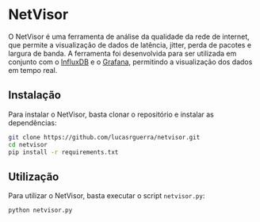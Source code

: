 # NetVisor

O NetVisor é uma ferramenta de análise da qualidade da rede de internet, que permite a visualização de dados de latência, jitter, perda de pacotes e largura de banda. A ferramenta foi desenvolvida para ser utilizada em conjunto com o [InfluxDB](https://www.influxdata.com/) e o [Grafana](https://grafana.com/), permitindo a visualização dos dados em tempo real.

## Instalação

Para instalar o NetVisor, basta clonar o repositório e instalar as dependências:

```bash
git clone https://github.com/lucasrguerra/netvisor.git
cd netvisor
pip install -r requirements.txt
```

## Utilização

Para utilizar o NetVisor, basta executar o script `netvisor.py`:

```bash
python netvisor.py
```